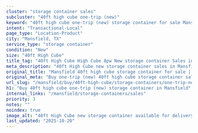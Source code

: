 ```yaml
---
cluster: "storage container sales"
subcluster: "40ft high cube one-trip (new)"
keyword: "40ft high cube one-trip (new) storage container for sale Mansfield, TX"
intent: "Transactional-Local"
page_type: "Location-Product"
city: "Mansfield, TX"
service_type: "storage container"
condition: "New"
size: "40ft High Cube"
title_tag: "40ft High Cube High Cube 8pw New storage container Sales in Mansfield | LC Container"
meta_description: "40ft High Cube new storage container sales in Mansfield. High cube containers with extra height. Fast delivery, competitive pricing. Serving storage containers area. Quote ID: 8K3. Call (214) 524-4168 for your free quote today."
original_title: "Mansfield 40ft high cube storage container for sale | LC"
original_meta: "Buy one-trip (new) 40ft high cube storage container sale with local delivery in Mansfield, TX. LC Container — local Since 2003. Request a fast quote today."
url_slug: "/mansfield/buy/40ft-high-cube/storage-containers/one-trip-new"
h1: "Buy 40ft high cube one-trip (new) storage container in Mansfield"
internal_links: "/mansfield/storage-containers/sales"
priority: 3
notes: ""
noindex: true
image_alt: "40ft High Cube new storage container available for delivery in Mansfield"
last_updated: "2025-10-20"
---
```


<!-- TODO: Add unique city/inventory copy, images, and internal links here. -->
